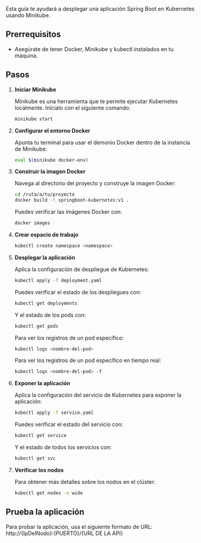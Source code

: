 Esta guía te ayudará a desplegar una aplicación Spring Boot en Kubernetes usando Minikube.

## Prerrequisitos

- Asegúrate de tener Docker, Minikube y kubectl instalados en tu máquina.

## Pasos

1. **Iniciar Minikube**

    Minikube es una herramienta que te permite ejecutar Kubernetes localmente. Inícialo con el siguiente comando:

    ```bash
    minikube start
    ```

2. **Configurar el entorno Docker**

    Apunta tu terminal para usar el demonio Docker dentro de la instancia de Minikube:

    ```bash
    eval $(minikube docker-env)
    ```

3. **Construir la imagen Docker**

    Navega al directorio del proyecto y construye la imagen Docker:

    ```bash
    cd /ruta/a/tu/proyecto
    docker build -t springboot-kubernetes:v1 .
    ```

    Puedes verificar las imágenes Docker con:

    ```bash
    docker images
    ```

4. **Crear espacio de trabajo**

    ```bash
    kubectl create namespace <namespace>
    ```

5. **Desplegar la aplicación**

    Aplica la configuración de despliegue de Kubernetes:

    ```bash
    kubectl apply -f deployment.yaml
    ```

    Puedes verificar el estado de los despliegues con:

    ```bash
    kubectl get deployments
    ```

    Y el estado de los pods con:

    ```bash
    kubectl get pods
    ```

    Para ver los registros de un pod específico:

    ```bash
    kubectl logs <nombre-del-pod>
    ```

    Para ver los registros de un pod específico en tiempo real:

    ```bash
    kubectl logs <nombre-del-pod> -f
    ```

6. **Exponer la aplicación**

    Aplica la configuración del servicio de Kubernetes para exponer la aplicación:

    ```bash
    kubectl apply -f service.yaml
    ```

    Puedes verificar el estado del servicio con:

    ```bash
    kubectl get service
    ```

    Y el estado de todos los servicios con:

    ```bash
    kubectl get svc
    ```

7. **Verificar los nodos**

    Para obtener más detalles sobre los nodos en el clúster:

    ```bash
    kubectl get nodes -o wide
    ```

## Prueba la aplicación

Para probar la aplicación, usa el siguiente formato de URL:
http://{IpDelNodo}:{PUERTO}/{URL DE LA API}